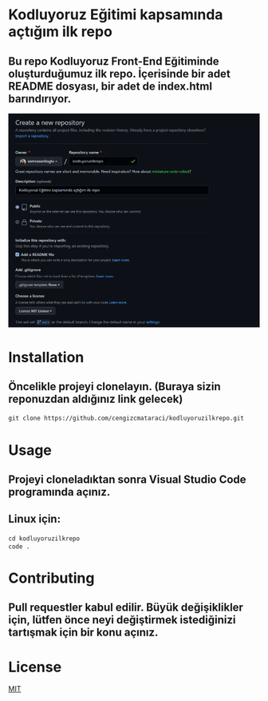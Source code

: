 # Kodluyoruz Eğitimi kapsamında açtığım ilk repo
## Bu repo Kodluyoruz Front-End Eğitiminde oluşturduğumuz ilk repo. İçerisinde bir adet README dosyası, bir adet de index.html barındırıyor.
![](g1.PNG)
# Installation
## Öncelikle projeyi clonelayın. (Buraya sizin reponuzdan aldığınız link gelecek)
``` 
git clone https://github.com/cengizcmataraci/kodluyoruzilkrepo.git
```
# Usage
## Projeyi cloneladıktan sonra Visual Studio Code programında açınız.
## Linux için:
```
cd kodluyoruzilkrepo
code . 
 ```
# Contributing
## Pull requestler kabul edilir. Büyük değişiklikler için, lütfen önce neyi değiştirmek istediğinizi tartışmak için bir konu açınız.
# License
[MIT](https://choosealicense.com/licenses/mit/)

